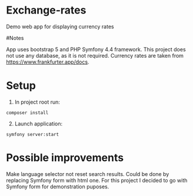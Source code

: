 # Exchange-rates
Demo web app for displaying currency rates

#Notes

App uses bootstrap 5 and PHP Symfony 4.4 framework. This project does not use any database, as it is not required. Currency rates are taken from https://www.frankfurter.app/docs.

# Setup
1. In project root run:
```
composer install
```
2. Launch application:
```
symfony server:start
```

# Possible improvements

Make language selector not reset search results. Could be done by replacing Symfony form with html one. For this project I decided to go with Symfony form for demonstration puposes.
